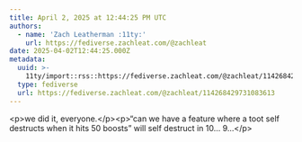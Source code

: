 ```yaml
---
title: April 2, 2025 at 12:44:25 PM UTC
authors:
  - name: 'Zach Leatherman :11ty:'
    url: https://fediverse.zachleat.com/@zachleat
date: 2025-04-02T12:44:25.000Z
metadata:
  uuid: >-
    11ty/import::rss::https://fediverse.zachleat.com/@zachleat/114268429731083613
  type: fediverse
  url: https://fediverse.zachleat.com/@zachleat/114268429731083613
---
```

\<p>we did it, everyone.\</p>\<p>“can we have a feature where a toot self destructs when it hits 50 boosts” will self destruct in 10… 9…\</p>